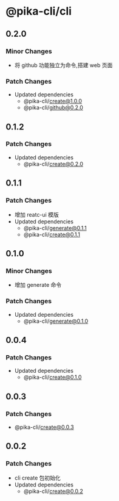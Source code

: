 # @pika-cli/cli

## 0.2.0

### Minor Changes

- 将 github 功能独立为命令,搭建 web 页面

### Patch Changes

- Updated dependencies
  - @pika-cli/create@1.0.0
  - @pika-cli/github@0.2.0

## 0.1.2

### Patch Changes

- Updated dependencies
  - @pika-cli/create@0.2.0

## 0.1.1

### Patch Changes

- 增加 reatc-ui 模版
- Updated dependencies
  - @pika-cli/generate@0.1.1
  - @pika-cli/create@0.1.1

## 0.1.0

### Minor Changes

- 增加 generate 命令

### Patch Changes

- Updated dependencies
  - @pika-cli/generate@0.1.0

## 0.0.4

### Patch Changes

- Updated dependencies
  - @pika-cli/create@0.1.0

## 0.0.3

### Patch Changes

- @pika-cli/create@0.0.3

## 0.0.2

### Patch Changes

- cli create 包初始化
- Updated dependencies
  - @pika-cli/create@0.0.2
